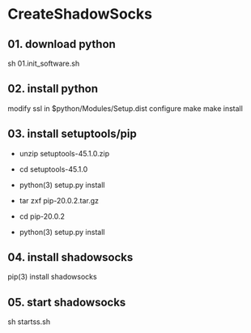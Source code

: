 # CreateShadowSocks

## 01. download python
sh 01.init_software.sh

## 02. install python
modify ssl in $python/Modules/Setup.dist
configure
make
make install

## 03. install setuptools/pip
- unzip setuptools-45.1.0.zip
- cd setuptools-45.1.0
- python(3) setup.py install

- tar zxf pip-20.0.2.tar.gz
- cd pip-20.0.2
- python(3) setup.py install

## 04. install shadowsocks
pip(3) install shadowsocks

## 05. start shadowsocks
sh startss.sh

